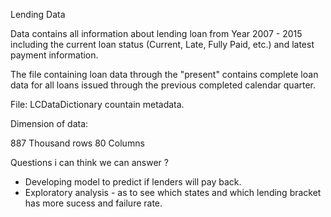 Lending Data 

Data contains all information about lending loan from Year 2007 - 2015 including the current loan status (Current, Late, Fully Paid, etc.) 
and latest payment information. 

The file containing loan data through the "present" contains complete loan data for all loans issued through the previous completed calendar quarter.


File:
LCDataDictionary countain metadata. 

Dimension of data:

887 Thousand rows 
80 Columns 

Questions i can think we can answer ?

- Developing model to predict if lenders will pay back.
- Exploratory analysis - as to see which states and which lending bracket has more sucess and failure rate.
